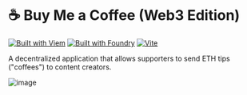 # ☕ Buy Me a Coffee (Web3 Edition)

[![Built with Viem](https://img.shields.io/badge/Built_with-Viem-4B72C1)](https://viem.sh)
[![Built with Foundry](https://img.shields.io/badge/Built_with-Foundry-F76808)](https://getfoundry.sh)
[![Vite](https://img.shields.io/badge/Vite-^4.0-646CFF?logo=vite&logoColor=white)](https://vitejs.dev)

A decentralized application that allows supporters to send ETH tips ("coffees") to content creators.

![image](https://github.com/user-attachments/assets/d8d346b4-d0a2-496b-881c-9aea73e91222)
 
